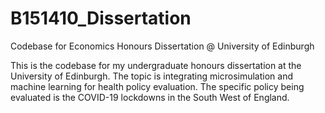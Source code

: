 # B151410_Dissertation
Codebase for Economics Honours Dissertation @ University of Edinburgh

This is the codebase for my undergraduate honours dissertation at the University of Edinburgh. The topic is integrating microsimulation and machine learning for health policy evaluation.
The specific policy being evaluated is the COVID-19 lockdowns in the South West of England.
